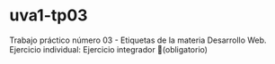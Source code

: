 # uva1-tp03
Trabajo práctico número 03 - Etiquetas de la materia Desarrollo Web. Ejercicio individual: Ejercicio integrador 📝(obligatorio)
